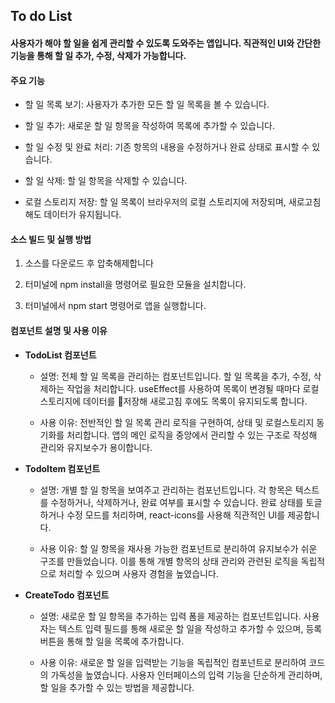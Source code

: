## To do List
#### 사용자가 해야 할 일을 쉽게 관리할 수 있도록 도와주는 앱입니다. 직관적인 UI와 간단한 기능을 통해 할 일 추가, 수정, 삭제가 가능합니다.






#### 주요 기능
* 할 일 목록 보기: 사용자가 추가한 모든 할 일 목록을 볼 수 있습니다.

* 할 일 추가: 새로운 할 일 항목을 작성하여 목록에 추가할 수 있습니다.

* 할 일 수정 및 완료 처리: 기존 항목의 내용을 수정하거나 완료 상태로 표시할 수 있습니다.

* 할 일 삭제: 할 일 항목을 삭제할 수 있습니다.

* 로컬 스토리지 저장: 할 일 목록이 브라우저의 로컬 스토리지에 저장되며, 새로고침해도 데이터가 유지됩니다.


#### 소스 빌드 및 실행 방법 
1. 소스를 다운로드 후 압축해제합니다
1. 터미널에 npm install을 명령어로 필요한 모듈을 설치합니다.

2. 터미널에서 npm start 명령어로 앱을 실행합니다.


#### 컴포넌트 설명 및 사용 이유
* **TodoList 컴포넌트**
  * 설명: 전체 할 일 목록을 관리하는 컴포넌트입니다. 할 일 목록을 추가, 수정, 삭제하는 작업을 처리합니다. useEffect를 사용하여 목록이 변경될 때마다 로컬스토리지에 데이터를 저장해 새로고침 후에도 목록이 유지되도록 합니다.

  * 사용 이유: 전반적인 할 일 목록 관리 로직을 구현하여, 상태 및 로컬스토리지 동기화를 처리합니다. 앱의 메인 로직을 중앙에서 관리할 수 있는 구조로 작성해 관리와 유지보수가 용이합니다.

* **TodoItem 컴포넌트**
  * 설명: 개별 할 일 항목을 보여주고 관리하는 컴포넌트입니다. 각 항목은 텍스트를 수정하거나, 삭제하거나, 완료 여부를 표시할 수 있습니다. 완료 상태를 토글하거나 수정 모드를 처리하며, react-icons를 사용해 직관적인 UI를 제공합니다.

  * 사용 이유: 할 일 항목을 재사용 가능한 컴포넌트로 분리하여 유지보수가 쉬운 구조를 만들었습니다. 이를 통해 개별 항목의 상태 관리와 관련된 로직을 독립적으로 처리할 수 있으며 사용자 경험을 높였습니다.

* **CreateTodo 컴포넌트**
  * 설명: 새로운 할 일 항목을 추가하는 입력 폼을 제공하는 컴포넌트입니다. 사용자는 텍스트 입력 필드를 통해 새로운 할 일을 작성하고 추가할 수 있으며, 등록 버튼을 통해 할 일을 목록에 추가합니다.

  * 사용 이유: 새로운 할 일을 입력받는 기능을 독립적인 컴포넌트로 분리하여 코드의 가독성을 높였습니다. 사용자 인터페이스의 입력 기능을 단순하게 관리하며, 할 일을 추가할 수 있는 방법을 제공합니다.
